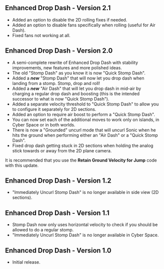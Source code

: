## Enhanced Drop Dash - Version 2.1
- Added an option to disable the 2D rolling fixes if needed.
- Added an option to disable fans specifically when rolling (useful for Air Dash).
- Fixed fans not working at all.

## Enhanced Drop Dash - Version 2.0
- A semi-complete rewrite of Enhanced Drop Dash with stability improvements, new features and more polished ideas.
- The old "Stomp Dash" as you know it is now "Quick Stomp Dash".
- Added a ***new*** "Stomp Dash" that will now let you drop dash when landing from a stomp. Stomp, drop and roll!
- Added a ***new*** "Air Dash" that will let you drop dash in mid-air by charging a regular drop dash and boosting (this is the intended successor to what is now "Quick Stomp Dash").
- Added a separate velocity threshold to "Quick Stomp Dash" to allow you to configure it separately for 2D sections.
- Added an option to require air boost to perform a "Quick Stomp Dash".
- You can now set each of the additional moves to work only on islands, in Cyber Space or in both worlds.
- There is now a "Grounded" uncurl mode that will uncurl Sonic when he hits the ground when performing either an "Air Dash" or a "Quick Stomp Dash".
- Fixed drop dash getting stuck in 2D sections when holding the analog stick towards or away from the 2D plane camera.

It is recommended that you use the **Retain Ground Velocity for Jump** code with this update.

## Enhanced Drop Dash - Version 1.2
- "Immediately Uncurl Stomp Dash" is no longer available in side view (2D sections).

## Enhanced Drop Dash - Version 1.1
- Stomp Dash now only uses horizontal velocity to check if you should be allowed to do a regular stomp.
- "Immediately Uncurl Stomp Dash" is no longer available in Cyber Space.

## Enhanced Drop Dash - Version 1.0
- Initial release.